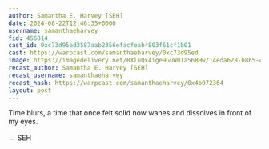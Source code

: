 ```yaml
---
author: Samantha E. Harvey [SEH]
date: 2024-08-22T12:46:35+0000
username: samanthaeharvey
fid: 456814
cast_id: 0xc73d95ed3587aab2356efacfeab4803f61cf1b01
cast: https://warpcast.com/samanthaeharvey/0xc73d95ed
image: https://imagedelivery.net/BXluQx4ige9GuW0Ia56BHw/14eda628-b865-4544-a486-b42b70fecf00/original
recast_author: Samantha E. Harvey [SEH]
recast_username: samanthaeharvey
recast_hash: https://warpcast.com/samanthaeharvey/0x4b072364
layout: post
---
```

Time blurs, a time that once felt solid now wanes and dissolves in front of my eyes.  
  
﹣ SEH  

<img src='https://imagedelivery.net/BXluQx4ige9GuW0Ia56BHw/14eda628-b865-4544-a486-b42b70fecf00/original' alt='' referrerpolicy='no-referrer'/>